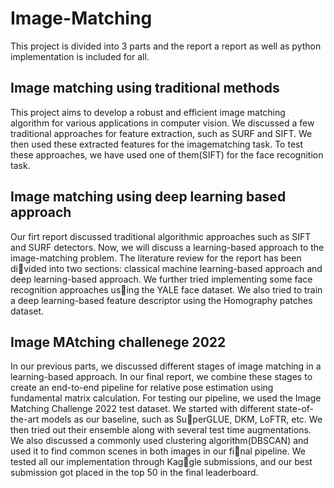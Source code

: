 # Image-Matching
This project is divided into 3 parts and the report a report as well as python implementation is included for all.
## Image matching using traditional methods
This project aims to develop a robust and efficient image matching algorithm for various applications in computer
vision. We discussed a few traditional approaches for feature extraction, such as SURF and
SIFT. We then used these extracted features for the imagematching task. To test these approaches, we have used one
of them(SIFT) for the face recognition task.

## Image matching using deep learning based approach
Our firt report discussed traditional algorithmic
approaches such as SIFT and SURF detectors. Now, we will
discuss a learning-based approach to the image-matching
problem. The literature review for the report has been divided into two sections: classical machine learning-based
approach and deep learning-based approach. We further
tried implementing some face recognition approaches using the YALE face dataset. We also tried to train a deep
learning-based feature descriptor using the Homography
patches dataset.

## Image MAtching challenege 2022
In our previous parts, we discussed different stages of
image matching in a learning-based approach. In our final report, we combine these stages to create an end-to-end
pipeline for relative pose estimation using fundamental matrix calculation. For testing our pipeline, we used the Image
Matching Challenge 2022 test dataset. We started with different state-of-the-art models as our baseline, such as SuperGLUE, DKM, LoFTR, etc. We then tried out their ensemble along with several test time augmentations. We also
discussed a commonly used clustering algorithm(DBSCAN)
and used it to find common scenes in both images in our final pipeline. We tested all our implementation through Kaggle submissions, and our best submission got placed in the
top 50 in the final leaderboard.
